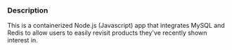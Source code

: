 ### Description

This is a containerized Node.js (Javascript) app that integrates MySQL and Redis to allow users to easily revisit products they've recently shown interest in.

